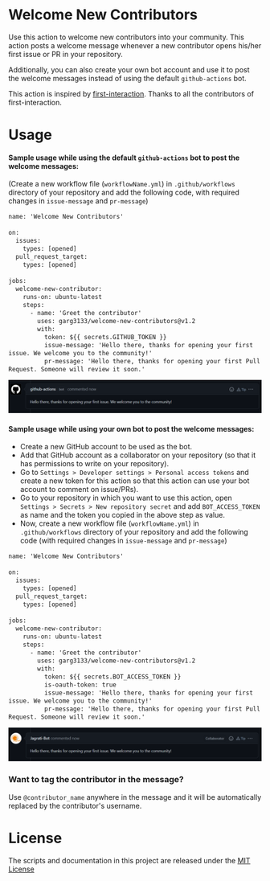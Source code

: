 # Welcome New Contributors
Use this action to welcome new contributors into your community. This action posts a welcome message whenever a new contributor opens his/her first issue or PR in your repository.

Additionally, you can also create your own bot account and use it to post the welcome messages instead of using the default `github-actions` bot.

This action is inspired by [first-interaction](https://github.com/actions/first-interaction). Thanks to all the contributors of first-interaction.

# Usage

#### Sample usage while using the default `github-actions` bot to post the welcome messages:

(Create a new workflow file (`workflowName.yml`) in `.github/workflows` directory of your repository and add the following code, with required changes in `issue-message` and `pr-message`)

```
name: 'Welcome New Contributors'

on:
  issues:
    types: [opened]
  pull_request_target:
    types: [opened]

jobs:
  welcome-new-contributor:
    runs-on: ubuntu-latest
    steps:
      - name: 'Greet the contributor'
        uses: garg3133/welcome-new-contributors@v1.2
        with:
          token: ${{ secrets.GITHUB_TOKEN }}
          issue-message: 'Hello there, thanks for opening your first issue. We welcome you to the community!'
          pr-message: 'Hello there, thanks for opening your first Pull Request. Someone will review it soon.'
```

![github-actions-bot](assets/github-actions-bot.png)

#### Sample usage while using your own bot to post the welcome messages:
* Create a new GitHub account to be used as the bot.
* Add that GitHub account as a collaborator on your repository (so that it has permissions to write on your repository).
* Go to `Settings > Developer settings > Personal access tokens` and create a new token for this action so that this action can use your bot account to comment on issue/PRs).
* Go to your repository in which you want to use this action, open `Settings > Secrets > New repository secret` and add `BOT_ACCESS_TOKEN` as name and the token you copied in the above step as value.
* Now, create a new workflow file (`workflowName.yml`) in `.github/workflows` directory of your repository and add the following code (with required changes in `issue-message` and `pr-message`)
```
name: 'Welcome New Contributors'

on:
  issues:
    types: [opened]
  pull_request_target:
    types: [opened]

jobs:
  welcome-new-contributor:
    runs-on: ubuntu-latest
    steps:
      - name: 'Greet the contributor'
        uses: garg3133/welcome-new-contributors@v1.2
        with:
          token: ${{ secrets.BOT_ACCESS_TOKEN }}
          is-oauth-token: true
          issue-message: 'Hello there, thanks for opening your first issue. We welcome you to the community!'
          pr-message: 'Hello there, thanks for opening your first Pull Request. Someone will review it soon.'
```

![Jagrati-Bot](assets/Jagrati-Bot.png)

### Want to tag the contributor in the message?
Use `@contributor_name` anywhere in the message and it will be automatically replaced by the contributor's username.

# License
The scripts and documentation in this project are released under the [MIT License](https://github.com/garg3133/welcome-new-contributors/blob/main/LICENSE)
